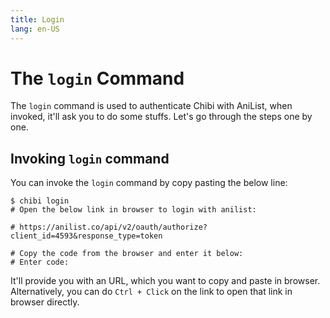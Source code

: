 ```yaml
---
title: Login
lang: en-US
---
```


# The `login` Command
The `login` command is used to authenticate Chibi with AniList, when invoked, it'll ask you to do some stuffs. Let's go through the steps one by one.

## Invoking `login` command
You can invoke the `login` command by copy pasting the below line:
```shell
$ chibi login
# Open the below link in browser to login with anilist: 

# https://anilist.co/api/v2/oauth/authorize?client_id=4593&response_type=token

# Copy the code from the browser and enter it below:
# Enter code: 
```
It'll provide you with an URL, which you want to copy and paste in browser. Alternatively, you can do `Ctrl + Click` on the link to open that link in browser directly.